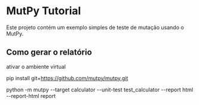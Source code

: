 # MutPy Tutorial

Este projeto contém um exemplo simples de teste de mutação usando o MutPy.

## Como gerar o relatório 
ativar o ambiente virtual

pip install git+https://github.com/mutpy/mutpy.git

python -m mutpy --target calculator --unit-test test_calculator --report html --report-html report

